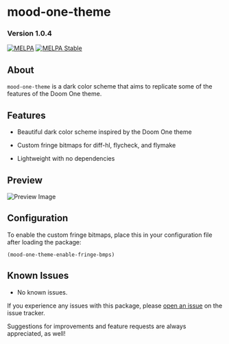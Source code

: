 # mood-one-theme
### Version 1.0.4

[![MELPA](https://melpa.org/packages/mood-one-theme-badge.svg)](https://melpa.org/#/mood-one-theme)
[![MELPA Stable](https://stable.melpa.org/packages/mood-one-theme-badge.svg)](https://stable.melpa.org/#/mood-one-theme)

## About

`mood-one-theme` is a dark color scheme that aims to replicate some of the features of the Doom One theme.

## Features

* Beautiful dark color scheme inspired by the Doom One theme

* Custom fringe bitmaps for diff-hl, flycheck, and flymake

* Lightweight with no dependencies

## Preview

![Preview Image](https://gitlab.com/jessieh/mood-one-theme/raw/assets/mood-one-theme.png "Preview Image")

## Configuration

To enable the custom fringe bitmaps, place this in your configuration file after loading the package:

`(mood-one-theme-enable-fringe-bmps)`

## Known Issues

* No known issues.

If you experience any issues with this package, please
[open an issue](https://gitlab.com/jessieh/mood-line/issues/new)
on the issue tracker.

Suggestions for improvements and feature requests are always appreciated, as well!
